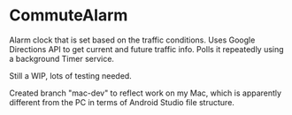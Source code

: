 # CommuteAlarm
Alarm clock that is set based on the traffic conditions. Uses Google Directions API to get current and future traffic info. Polls it repeatedly using a background Timer service.

Still a WIP, lots of testing needed.

Created branch "mac-dev" to reflect work on my Mac, which is apparently different from the PC in terms of Android Studio file structure.
